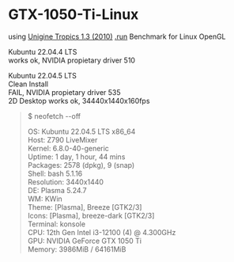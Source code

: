 # GTX-1050-Ti-Linux

using [Unigine Tropics 1.3 (2010)](https://benchmark.unigine.com/tropics) [.run](https://assets.unigine.com/d/Unigine_Tropics-1.3.run) Benchmark for Linux OpenGL </br>

Kubuntu 22.04.4 LTS </br>
works ok, NVIDIA propietary driver 510 </br>

Kubuntu 22.04.5 LTS </br>
Clean Install  </br>
FAIL, NVIDIA propietary driver 535 </br>
2D Desktop works ok, 34440x1440x160fps </br>

> $ neofetch --off
>  
> OS: Kubuntu 22.04.5 LTS x86_64  </br>
> Host: Z790 LiveMixer  </br>
> Kernel: 6.8.0-40-generic  </br>
> Uptime: 1 day, 1 hour, 44 mins  </br>
> Packages: 2578 (dpkg), 9 (snap)  </br>
> Shell: bash 5.1.16  </br>
> Resolution: 3440x1440  </br>
> DE: Plasma 5.24.7  </br>
> WM: KWin  </br>
> Theme: [Plasma], Breeze [GTK2/3]  </br>
> Icons: [Plasma], breeze-dark [GTK2/3]  </br>
> Terminal: konsole  </br>
> CPU: 12th Gen Intel i3-12100 (4) @ 4.300GHz  </br>
> GPU: NVIDIA GeForce GTX 1050 Ti  </br>
> Memory: 3986MiB / 64161MiB  </br>
